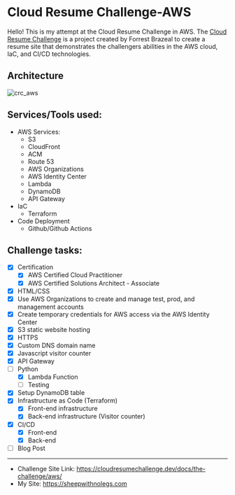 # Cloud Resume Challenge-AWS
 Hello! This is my attempt at the Cloud Resume Challenge in AWS. The [Cloud Resume Challenge](https://cloudresumechallenge.dev/docs/the-challenge/aws/) is a project created by Forrest Brazeal to create a resume site that demonstrates the challengers abilities in the AWS cloud, IaC, and CI/CD technologies.  

## Architecture

![crc_aws](https://github.com/ruggedzen/Cloud-Resume-Challenge-AWS/assets/28713851/cdc095d2-4cac-4630-85d9-2415446578ac)

## Services/Tools used:
- AWS Services:
    - S3
    - CloudFront
    - ACM
    - Route 53
    - AWS Organizations
    - AWS Identity Center
    - Lambda
    - DynamoDB
    - API Gateway
- IaC
     - Terraform
- Code Deployment
    - Github/Github Actions

 ## Challenge tasks:
- [x] Certification
  - [x] AWS Certified Cloud Practitioner
  - [x] AWS Certified Solutions Architect - Associate
- [x] HTML/CSS
- [x] Use AWS Organizations to create and manage test, prod, and management accounts
- [x] Create temporary credentials for AWS access via the AWS Identity Center
- [x] S3 static website hosting
- [x] HTTPS
- [x] Custom DNS domain name
- [x] Javascript visitor counter
- [x] API Gateway
- [ ] Python 
  - [x] Lambda Function
  - [ ] Testing
- [x] Setup DynamoDB table
- [x] Infrastructure as Code (Terraform)
  - [x] Front-end infrastructure
  - [x] Back-end infrastructure (Visitor counter)
- [x] CI/CD
  - [x] Front-end
  - [x] Back-end 
- [ ] Blog Post

---
- Challenge Site Link: https://cloudresumechallenge.dev/docs/the-challenge/aws/
- My Site: https://sheepwithnolegs.com
